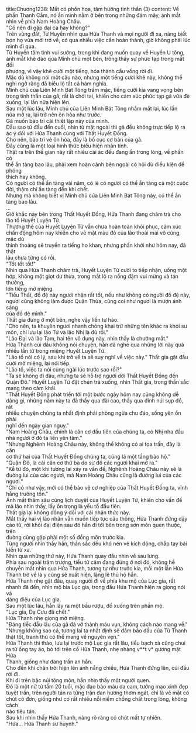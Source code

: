title:Chương1238: Mắt có phồn hoa, tâm hướng tinh thần (3)
content:
Về phần Thanh Cầm, nó ẩn mình nằm ở bên trong những đám mây, ánh mắt<br>nhìn về phía Nam Hoàng Châu.<br>"Có nên đi gặp đại ca hay không?"<br>Trên vùng đất, Tử Huyền nhìn qua Hứa Thanh và mọi người đi xa, nàng biết<br>bọn họ vừa mới trở về, có quá nhiều việc cần hoàn thành, giờ không phải lúc<br>mình đi qua.<br>Tử Huyền tâm tình vui sướng, trong khi đang muốn quay về Huyền U tông,<br>ánh mắt khẽ đảo qua Minh chủ một bên, trông thấy sự phức tạp trong mắt đối<br>phương, vì vậy khẽ cười một tiếng, hóa thành cầu vồng rời đi.<br>Mặc dù không nói một câu nào, nhưng một tiếng cười khẽ này, không thể<br>nghi ngờ rằng đã biểu lộ tất cả hàm nghĩa.<br>Minh chủ của Liên Minh Bát Tông trầm mặc, tiếng cười kia vang vọng bên<br>trong tinh thần của gã, rất là chói tai, khiến cho cảm xúc phức tạp gã vừa đè<br>xuống, lại lần nữa hiện lên.<br>Sau một lúc lâu, Minh chủ của Liên Minh Bát Tông nhắm mắt lại, lúc lần<br>nữa mở ra, lại trở nên ôn hòa như trước.<br>Gã muốn bảo trì cái thiết lập này của mình.<br>Dẫu sao từ đầu đến cuối, nhìn từ mặt ngoài thì gã đều không trực tiếp lộ ra<br>ác ý đối với Hứa Thanh cùng với Thất Huyết Đồng.<br>Cho nên, bảo trì vẻ ôn hòa, đây là bố cục cơ bản của gã.<br>Đây cũng là một loại hình thức biểu hiện nhân tính.<br>Thật ra trên thế gian này rất nhiều cái ác đều đang ẩn trong lòng, về phần có<br>thể ẩn tàng bao lâu, phải xem hoàn cảnh bên ngoài có hội đủ điều kiện để phóng<br>thích hay không.<br>Có người có thể ẩn tàng vài năm, có lẽ có người có thể ẩn tàng cả một cuộc<br>đời, thậm chí ẩn tàng đến khi chết.<br>Nhưng mà không biết vị Minh chủ của Liên Minh Bát Tông này, có thể ẩn<br>tàng bao lâu.<br>…<br>Giờ khắc này bên trong Thất Huyết Đồng, Hứa Thanh đang châm trà cho<br>lão tổ Huyết Luyện Tử.<br>Thương thế của Huyết Luyện Tử vẫn chưa hoàn toàn khôi phục, cảm xúc<br>chấn động hôm nay khiến cho vẻ mặt màu đỏ của lão thoải mái vô cùng, mặc dù<br>thỉnh thoảng sẽ truyền ra tiếng ho khan, nhưng phấn khởi như hôm nay, đã thật<br>lâu chưa từng có rồi.<br>"Tốt tốt tốt!"<br>Nhìn qua Hứa Thanh châm trà, Huyết Luyện Tử cười to tiếp nhận, uống một<br>hớp, không một giọt dư thừa, trong mắt lộ ra nồng đậm vui mừng và tán thưởng,<br>lớn tiếng mở miệng.<br>"Tiểu Thất, đồ đệ này ngươi nhận rất tốt, nếu như không có người đồ đệ này,<br>ngươi cũng không làm được Quận Thừa, cũng coi như ngươi là mượn ánh sáng<br>của đồ đệ mình."<br>Thất gia đứng ở một bên, nghe vậy liền tự hào.<br>"Cho nên, ta khuyên ngươi nhanh chóng khai trừ những tên khác ra khỏi sư<br>môn, chỉ lưu lại lão Tứ và lão Nhị là đủ rồi."<br>"Lão Đại và lão Tam, hai tên vô dụng này, nhìn thấy là chướng mắt."<br>Hứa Thanh cúi đầu không nói chuyện, hắn đã nghe qua những lời này quá<br>nhiều lần từ trong miệng Huyết Luyện Tử.<br>"Lão tổ nói có lý, sau khi trở về ta sẽ suy nghĩ về việc này." Thất gia gật đầu<br>cười mở miệng, lại nói tiếp.<br>"Lão tổ, việc ta nói cùng ngài lúc trước sao rồi?"<br>"Ta sẽ không đi đâu, nhưng ta sẽ hỗ trợ ngươi dời Thất Huyết Đồng đến<br>Quận Đô." Huyết Luyện Tử đặt chén trà xuống, nhìn Thất gia, trong thần sắc<br>mang theo cảm khái.<br>"Thất Huyết Đồng phát triển tới một bước ngày hôm nay cũng không dễ<br>dàng gì, những năm này ta đã thấy qua đài cao, thấy qua đỉnh núi sụp đổ, rất<br>nhiều chuyện chúng ta nhất định phải phòng ngừa chu đáo, sống yên ổn phải<br>nghĩ đến ngày gian nguy."<br>"Nam Hoàng Châu, chính là căn cơ đầu tiên của chúng ta, có Nhị nha đầu<br>nhà ngươi ở đó ta liền yên tâm."<br>"Nhưng Nghênh Hoàng Châu này, không thể không có ai tọa trấn, đây là căn<br>cơ thứ hai của Thất Huyết Đồng chúng ta, cũng là một tầng bảo hộ."<br>"Quận Đô, là cái căn cơ thứ ba do sư đồ các ngươi khai mở ra."<br>"Kể từ đó, một khi tương lai xảy ra vấn đề, Nghênh Hoàng Châu này sẽ là<br>đường lui của các ngươi, mà Nam Hoàng Châu cũng là đường lui của các<br>ngươi."<br>"Chỉ có như vậy, mới có thể bảo vệ cơ nghiệp của Thất Huyết Đồng ta, vĩnh<br>hằng trường tồn."<br>Ánh mắt thâm sâu cùng lịch duyệt của Huyết Luyện Tử, khiến cho vấn đề<br>mà lão nhìn thấy, lấy ổn trọng là yếu tố đầu tiên.<br>Thất gia lại không đồng ý đối với cái nhận thức này.<br>Mắt thấy hai vị lão nhân vẫn muốn tiếp tục câu thông, Hứa Thanh đứng dậy<br>cáo từ, rời khỏi đại điện sau đó hắn đi tới bên trong sơn môn quen thuộc, trên<br>đường cũng gặp phải một số đồng môn trước kia.<br>Từng người nhìn thấy hắn, thần sắc đều khó nén vẻ kích động, chắp tay bái<br>kiến từ xa.<br>Nhìn qua những thứ này, Hứa Thanh quay đầu nhìn về sau lưng.<br>Phía sau ngoài trăm trượng, tiểu tử câm đang đứng ở nơi đó, không hề<br>chuyển mắt nhìn qua Hứa Thanh, tương tự như trước kia, mỗi một lần Hứa<br>Thanh trở về là y cũng sẽ xuất hiện, lặng lẽ thủ hộ hắn.<br>Hứa Thanh nhẹ gật đầu, quay người đi về phía khu mộ của Lục gia, rất<br>nhanh đã đến, nhìn mộ bia Lục gia, trong đầu Hứa Thanh hiện ra giọng nói và<br>dáng điệu của Lục gia.<br>Sau một lúc lâu, hắn lấy ra một bầu rượu, đổ xuống trên phần mộ.<br>"Lục gia, Dạ Cưu đã chết."<br>Hứa Thanh nhẹ giọng mở miệng.<br>"Đáng tiếc đầu lâu của gã đã vỡ thành máu vụn, không cách nào mang về."<br>"Nhưng không sao cả, tương lai ta nhất định sẽ đảm bảo đầu của Tử Thanh<br>thật tốt, tranh thủ có thể mang về nguyên vẹn."<br>Hứa Thanh thì thào, lưu lại trước mộ Lục gia rất lâu, tiểu bạch xà cũng chui<br>ra từ ống tay áo, bò tới trên cổ Hứa Thanh, nhẹ nhàng v**t v* gương mặt Hứa<br>Thanh, giống như đang trấn an hắn.<br>Cho đến khi chân trời hiện lên ánh nắng chiều, Hứa Thanh đứng lên, cúi đầu<br>rời đi.<br>Khi đi trên bậc núi tông môn, hắn nhìn thấy một người quen.<br>Đó là một nữ tử tầm 20 tuổi, mặc đạo bào màu da cam, tướng mạo xinh đẹp<br>tuyệt trần, trên người tản ra từng trận đan hương thơm ngát, chỉ là vẻ mặt có<br>chút cô đơn, giống như có rất nhiều nỗi niềm chồng chất trong lòng, không cách<br>nào tiêu tán.<br>Sau khi nhìn thấy Hứa Thanh, nàng rõ ràng có chút mất tự nhiên.<br>"Hứa... Hứa Thanh sư huynh."